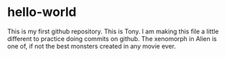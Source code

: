 # hello-world
This is my first github repository.
This is Tony. I am making this file a little different to practice doing commits on github. 
The xenomorph in Alien is one of, if not the best monsters created in any movie ever.
